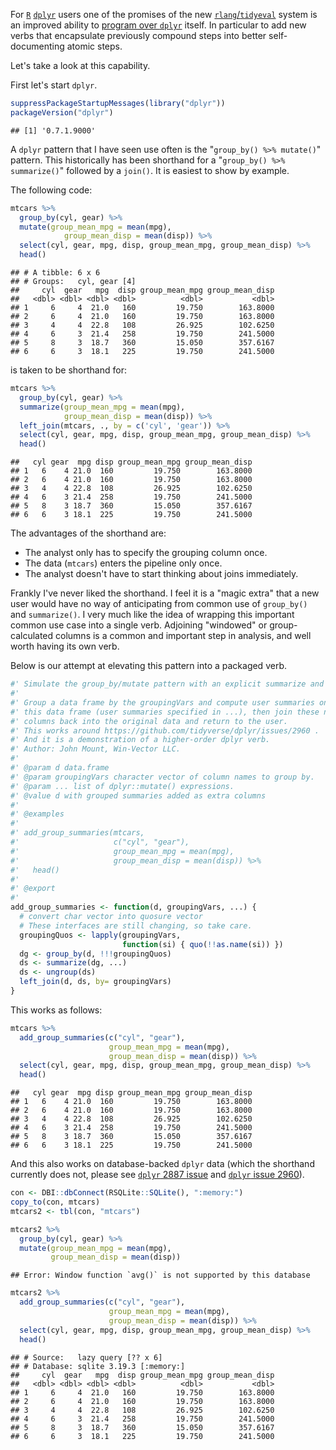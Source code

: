 For [`R`](https://cran.r-project.org) [`dplyr`](https://CRAN.R-project.org/package=dplyr) users one of the promises of the new [`rlang`/`tidyeval`](https://CRAN.R-project.org/package=rlang) system is an improved ability to [program over `dplyr`](http://dplyr.tidyverse.org/articles/programming.html) itself. In particular to add new verbs that encapsulate previously compound steps into better self-documenting atomic steps.

Let's take a look at this capability.

First let's start `dplyr`.

``` r
suppressPackageStartupMessages(library("dplyr"))
packageVersion("dplyr")
```

    ## [1] '0.7.1.9000'

A `dplyr` pattern that I have seen use often is the "`group_by() %>% mutate()`" pattern. This historically has been shorthand for a "`group_by() %>% summarize()`" followed by a `join()`. It is easiest to show by example.

The following code:

``` r
mtcars %>% 
  group_by(cyl, gear) %>%
  mutate(group_mean_mpg = mean(mpg), 
            group_mean_disp = mean(disp)) %>% 
  select(cyl, gear, mpg, disp, group_mean_mpg, group_mean_disp) %>%
  head()
```

    ## # A tibble: 6 x 6
    ## # Groups:   cyl, gear [4]
    ##     cyl  gear   mpg  disp group_mean_mpg group_mean_disp
    ##   <dbl> <dbl> <dbl> <dbl>          <dbl>           <dbl>
    ## 1     6     4  21.0   160         19.750        163.8000
    ## 2     6     4  21.0   160         19.750        163.8000
    ## 3     4     4  22.8   108         26.925        102.6250
    ## 4     6     3  21.4   258         19.750        241.5000
    ## 5     8     3  18.7   360         15.050        357.6167
    ## 6     6     3  18.1   225         19.750        241.5000

is taken to be shorthand for:

``` r
mtcars %>% 
  group_by(cyl, gear) %>%
  summarize(group_mean_mpg = mean(mpg), 
            group_mean_disp = mean(disp)) %>% 
  left_join(mtcars, ., by = c('cyl', 'gear')) %>%
  select(cyl, gear, mpg, disp, group_mean_mpg, group_mean_disp) %>%
  head()
```

    ##   cyl gear  mpg disp group_mean_mpg group_mean_disp
    ## 1   6    4 21.0  160         19.750        163.8000
    ## 2   6    4 21.0  160         19.750        163.8000
    ## 3   4    4 22.8  108         26.925        102.6250
    ## 4   6    3 21.4  258         19.750        241.5000
    ## 5   8    3 18.7  360         15.050        357.6167
    ## 6   6    3 18.1  225         19.750        241.5000

The advantages of the shorthand are:

-   The analyst only has to specify the grouping column once.
-   The data (`mtcars`) enters the pipeline only once.
-   The analyst doesn't have to start thinking about joins immediately.

Frankly I've never liked the shorthand. I feel it is a "magic extra" that a new user would have no way of anticipating from common use of `group_by()` and `summarize()`. I very much like the idea of wrapping this important common use case into a single verb. Adjoining "windowed" or group-calculated columns is a common and important step in analysis, and well worth having its own verb.

Below is our attempt at elevating this pattern into a packaged verb.

``` r
#' Simulate the group_by/mutate pattern with an explicit summarize and join.
#' 
#' Group a data frame by the groupingVars and compute user summaries on 
#' this data frame (user summaries specified in ...), then join these new
#' columns back into the original data and return to the user.
#' This works around https://github.com/tidyverse/dplyr/issues/2960 .
#' And it is a demonstration of a higher-order dplyr verb.
#' Author: John Mount, Win-Vector LLC.
#' 
#' @param d data.frame
#' @param groupingVars character vector of column names to group by.
#' @param ... list of dplyr::mutate() expressions.
#' @value d with grouped summaries added as extra columns
#' 
#' @examples
#' 
#' add_group_summaries(mtcars, 
#'                     c("cyl", "gear"), 
#'                     group_mean_mpg = mean(mpg), 
#'                     group_mean_disp = mean(disp)) %>%
#'   head()
#' 
#' @export
#' 
add_group_summaries <- function(d, groupingVars, ...) {
  # convert char vector into quosure vector
  # These interfaces are still changing, so take care.
  groupingQuos <- lapply(groupingVars, 
                         function(si) { quo(!!as.name(si)) })
  dg <- group_by(d, !!!groupingQuos)
  ds <- summarize(dg, ...)
  ds <- ungroup(ds)
  left_join(d, ds, by= groupingVars)
}
```

This works as follows:

``` r
mtcars %>% 
  add_group_summaries(c("cyl", "gear"), 
                      group_mean_mpg = mean(mpg), 
                      group_mean_disp = mean(disp)) %>%
  select(cyl, gear, mpg, disp, group_mean_mpg, group_mean_disp) %>%
  head()
```

    ##   cyl gear  mpg disp group_mean_mpg group_mean_disp
    ## 1   6    4 21.0  160         19.750        163.8000
    ## 2   6    4 21.0  160         19.750        163.8000
    ## 3   4    4 22.8  108         26.925        102.6250
    ## 4   6    3 21.4  258         19.750        241.5000
    ## 5   8    3 18.7  360         15.050        357.6167
    ## 6   6    3 18.1  225         19.750        241.5000

And this also works on database-backed `dplyr` data (which the shorthand currently does not, please see [`dplyr` 2887 issue](https://github.com/tidyverse/dplyr/issues/2887) and [`dplyr` issue 2960](https://github.com/tidyverse/dplyr/issues/2960)).

``` r
con <- DBI::dbConnect(RSQLite::SQLite(), ":memory:")
copy_to(con, mtcars)
mtcars2 <- tbl(con, "mtcars")

mtcars2 %>% 
  group_by(cyl, gear) %>%
  mutate(group_mean_mpg = mean(mpg), 
         group_mean_disp = mean(disp))
```

    ## Error: Window function `avg()` is not supported by this database

``` r
mtcars2 %>% 
  add_group_summaries(c("cyl", "gear"), 
                      group_mean_mpg = mean(mpg), 
                      group_mean_disp = mean(disp)) %>%
  select(cyl, gear, mpg, disp, group_mean_mpg, group_mean_disp) %>%
  head()
```

    ## # Source:   lazy query [?? x 6]
    ## # Database: sqlite 3.19.3 [:memory:]
    ##     cyl  gear   mpg  disp group_mean_mpg group_mean_disp
    ##   <dbl> <dbl> <dbl> <dbl>          <dbl>           <dbl>
    ## 1     6     4  21.0   160         19.750        163.8000
    ## 2     6     4  21.0   160         19.750        163.8000
    ## 3     4     4  22.8   108         26.925        102.6250
    ## 4     6     3  21.4   258         19.750        241.5000
    ## 5     8     3  18.7   360         15.050        357.6167
    ## 6     6     3  18.1   225         19.750        241.5000

